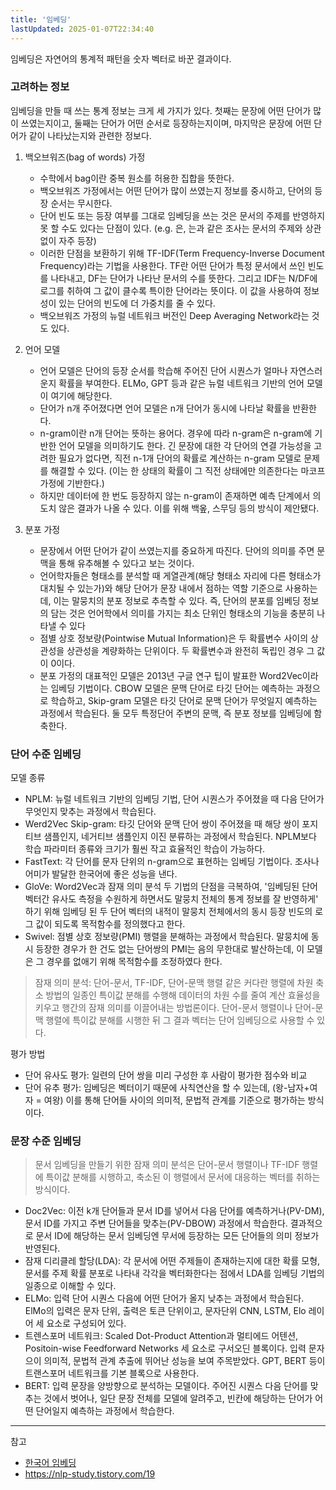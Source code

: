 ```yaml
---
title: '임베딩'
lastUpdated: 2025-01-07T22:34:40
---
```

임베딩은 자연어의 통계적 패턴을 숫자 벡터로 바꾼 결과이다.

### 고려하는 정보

임베딩을 만들 때 쓰는 통계 정보는 크게 세 가지가 있다. 첫째는 문장에 어떤 단어가 많이 쓰였는지이고, 둘째는 단어가 어떤 순서로 등장하는지이며, 마지막은 문장에 어떤 단어가 같이 나타났는지와 관련한 정보다.

1. 백오브워즈(bag of words) 가정

    - 수학에서 bag이란 중복 원소를 허용한 집합을 뜻한다.
    - 백오브워즈 가정에서는 어떤 단어가 많이 쓰였는지 정보를 중시하고, 단어의 등장 순서는 무시한다.
    - 단어 빈도 또는 등장 여부를 그대로 임베딩을 쓰는 것은 문서의 주제를 반영하지 못 할 수도 있다는 단점이 있다. (e.g. 은, 는과 같은 조사는 문서의 주제와 상관 없이 자주 등장)
    - 이러한 단점을 보환하기 위해 TF-IDF(Term Frequency-Inverse Document Frequency)라는 기법을 사용한다. TF란 어떤 단어가 특정 문서에서 쓰인 빈도를 나타내고, DF는 단어가 나타난 문서의 수를 뜻한다. 그리고 IDF는 N/DF에 로그를 취하여 그 값이 클수록 특이한 단어라는 뜻이다. 이 값을 사용하여 정보성이 있는 단어의 빈도에 더 가중치를 줄 수 있다.
    - 백오브워즈 가정의 뉴럴 네트워크 버전인 Deep Averaging Network라는 것도 있다.

2. 언어 모델

    - 언어 모델은 단어의 등장 순서를 학습해 주어진 단어 시퀀스가 얼마나 자연스러운지 확률을 부여한다. ELMo, GPT 등과 같은 뉴럴 네트워크 기반의 언어 모델이 여기에 해당한다.
    - 단어가 n개 주어졌다면 언어 모델은 n개 단어가 동시에 나타날 확률을 반환한다.
    - n-gram이란 n개 단어는 뜻하는 용어다. 경우에 따라 n-gram은 n-gram에 기반한 언어 모델을 의미하기도 한다. 긴 문장에 대한 각 단어의 연결 가능성을 고려한 필요가 없다면, 직전 n-1개 단어의 확률로 계산하는 n-gram 모델로 문제를 해결할 수 있다. (이는 한 상태의 확률이 그 직전 상태에만 의존한다는 마코프 가정에 기반한다.)
    - 하지만 데이터에 한 번도 등장하지 않는 n-gram이 존재하면 예측 단계에서 의도치 않은 결과가 나올 수 있다. 이를 위해 백옾, 스무딩 등의 방식이 제안됐다.  

3. 분포 가정

    - 문장에서 어떤 단어가 같이 쓰였는지를 중요하게 따진다. 단어의 의미를 주면 문맥을 통해 유추해볼 수 있다고 보는 것이다.
    - 언어학자들은 형태소를 분석할 때 게열관계(해당 형태소 자리에 다른 형태소가 대치될 수 있는가)와 해당 단어가 문장 내에서 점하는 역할 기준으로 사용하는데, 이는 말뭉치의 분포 정보로 추측할 수 있다. 즉, 단어의 분포를 임베딩 정보의 담는 것은 언어학에서 의미를 가지는 최소 단위인 형태소의 기능을 충분히 나타낼 수 있다
    - 점별 상호 정보량(Pointwise Mutual Information)은 두 확률변수 사이의 상관성을 상관성을 계량화하는 단위이다. 두 확률변수과 완전히 독립인 경우 그 값이 0이다.
    - 분포 가정의 대표적인 모델은 2013년 구글 연구 팁이 발표한 Word2Vec이라는 임베딩 기법이다. CBOW 모델은 문맥 단어로 타깃 단어는 예측하는 과정으로 학습하고, Skip-gram 모델은 타깃 단어로 문맥 단어가 무엇일지 예측하는 과정에서 학습된다. 둘 모두 특정단어 주변의 문맥, 즉 분포 정보를 임베딩에 함축한다.

### 단어 수준 임베딩

모델 종류

- NPLM: 뉴럴 네트워크 기반의 임베딩 기법, 단어 시퀀스가 주어졌을 때 다음 단어가 무엇인지 맞추는 과정에서 학습된다.
- Werd2Vec Skip-gram: 타깃 단어와 문맥 단어 쌍이 주어졌을 때 해당 쌍이 포지티브 샘플인지, 네거티브 샘플인지 이진 분류하는 과정에서 학습된다. NPLM보다 학습 파라미터 종류와 크기가 훨씬 작고 효율적인 학습이 가능하다.
- FastText: 각 단어를 문자 단위의 n-gram으로 표현하는 임베딩 기법이다. 조사나 어미가 발달한 한국어에 좋은 성능을 낸다.
- GloVe: Word2Vec과 잠재 의미 분석 두 기법의 단점을 극복하여, '임베딩된 단어 벡터간 유사도 측정을 수원하게 하면서도 말뭉치 전체의 통계 정보를 잘 반영하게' 하기 위해 임베딩 된 두 단어 벡터의 내적이 말뭉치 전체에서의 동시 등장 빈도의 로그 값이 되도록 목적함수를 정의했다고 한다.
- Swivel: 점별 상호 정보량(PMI) 행렬을 분해하는 과정에서 학습된다. 말뭉치에 동시 등장한 경우가 한 건도 없는 단어쌍의 PMI는 음의 무한대로 발산하는데, 이 모델은 그 경우를 없애기 위해 목적함수를 조정하였다 한다.

> 잠재 의미 분석: 단어-문서, TF-IDF, 단어-문맥 행렬 같은 커다란 행렬에 차원 축소 방법의 일종인 특이값 분해를 수행해 데이터의 차원 수를 줄여 계산 효율성을 키우고 행간의 잠재 의미를 이끌어내는 방법론이다. 단어-문서 행렬이나 단어-문맥 행렬에 특이값 분해를 시행한 뒤 그 결과 벡터는 단어 임베딩으로 사용할 수 있다.

평가 방법

- 단어 유사도 평가: 일련의 단어 쌍을 미리 구성한 후 사람이 평가한 점수와 비교
- 단어 유추 평가: 임베딩은 벡터이기 때문에 사칙연산을 할 수 있는데, (왕-남자+여자 = 여왕) 이를 통해 단어들 사이의 의미적, 문법적 관계를 기준으로 평가하는 방식이다.

### 문장 수준 임베딩

> 문서 임베딩을 만들기 위한 잠재 의미 분석은 단어-문서 행렬이나 TF-IDF 행렬에 특이값 분해를 시행하고, 축소된 이 행렬에서 문서에 대응하는 벡터를 취하는 방식이다.

- Doc2Vec: 이전 k개 단어들과 문서 ID를 넣어서 다음 단어를 예측하거나(PV-DM), 문서 ID를 가지고 주변 단어들을 맞추는(PV-DBOW) 과정에서 학습한다. 결과적으로 문서 ID에 해당하는 문서 임베딩엔 무서에 등장하는 모든 단어들의 의미 정보가 반영된다.
- 잠재 디리클레 할당(LDA): 각 문서에 어떤 주제들이 존재하는지에 대한 확률 모형, 문서를 주제 확률 분포로 나타내 각각을 벡터화한다는 점에서 LDA를 임베딩 기법의 일종으로 이해할 수 있다.
- ELMo: 입력 단어 시퀀스 다음에 어떤 단어가 올지 낮추는 과정에서 학습된다. ElMo의 입력은 문자 단위, 출력은 토큰 단위이고, 문자단위 CNN, LSTM, Elo 레이어 세 요소로 구성되어 있다.
- 트렌스포머 네트워크: Scaled Dot-Product Attention과 멀티에드 어텐션, Positoin-wise Feedforward Networks 세 요소로 구서오딘 블록이다. 입력 문자으이 의미적, 문법적 관계 추출에 뛰어난 성능을 보여 주목받았다. GPT, BERT 등이 트랜스포머 네트워크를 기본 블록으로 사용한다.
- BERT: 입력 문장을 양방향으로 분석하는 모델이다. 주어진 시퀀스 다음 단어를 맞추는 것에서 벗어나, 일단 문장 전체를 모델에 알려주고, 빈칸에 해당하는 단어가 어떤 단어일지 예측하는 과정에서 학습한다.

---
참고

- [한국어 임베딩](https://ratsgo.github.io/embedding)
- <https://nlp-study.tistory.com/19>
